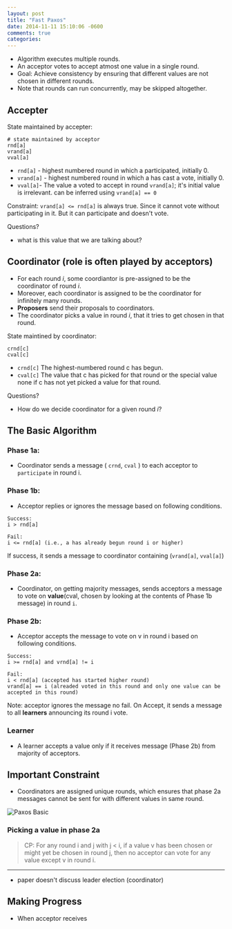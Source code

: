 ```yaml
---
layout: post
title: "Fast Paxos"
date: 2014-11-11 15:10:06 -0600
comments: true
categories:
---
```



- Algorithm executes multiple rounds.
- An acceptor votes to accept atmost one value in a single round.
- Goal: Achieve consistency by ensuring that different values are not chosen in different rounds.
- Note that rounds can run concurrently, may be skipped altogether.


## Accepter

State maintained by accepter:

```
# state maintained by acceptor
rnd[a]
vrand[a]
vval[a]
```

- `rnd[a]` - highest numbered round in which a participated, initially 0.
- `vrand[a]` - highest numbered round in which a has cast a vote, initially 0.
- `vval[a]`- The value a voted to accept in round `vrand[a]`; it's initial value is irrelevant. can be inferred using `vrand[a] == 0`

<!-- more -->

Constraint: `vrand[a] <= rnd[a]` is always true. Since it cannot vote without participating in it. But it can participate and doesn't vote.

Questions?
- what is this value that we are talking about?

## Coordinator (role is often played by acceptors)

- For each round *i*, some coordiantor is pre-assigned to be the coordinator of round *i*.
- Moreover, each coordinator is assigned to be the coordinator for infinitely many rounds.
- __Proposers__ send their proposals to coordinators.
- The coordinator picks a value in round _i_, that it tries to get chosen in that round.

State maintined by coordinator:

```
crnd[c]
cval[c]
```

- `crnd[c]` The highest-numbered round c has begun.
- `cval[c]` The value that c has picked for that round or the special value none if c has not yet picked a value for that round.

Questions?
- How do we decide coordinator for a given round *i*?

## The Basic Algorithm

### Phase 1a:
- Coordinator sends a message ( `crnd`, `cval` ) to each acceptor to `participate` in round i.

### Phase 1b:
- Acceptor replies or ignores the message based on following conditions.

```
Success:
i > rnd[a]

Fail:
i <= rnd[a] (i.e., a has already begun round i or higher)
```
 If success, it sends a message to coordinator containing (`vrand[a]`, `vval[a]`)

### Phase 2a:
- Coordinator, on getting majority messages, sends acceptors a message to vote on __value__(cval, chosen by looking at the contents of Phase 1b message) in round `i`.

### Phase 2b:
- Acceptor accepts the message to vote on v in round i based on following conditions.

```
Success:
i >= rnd[a] and vrnd[a] != i

Fail:
i < rnd[a] (accepted has started higher round)
vrand[a] == i (alreaded voted in this round and only one value can be accepted in this round)
```

Note: acceptor ignores the message no fail. On Accept, it sends a message to all **learners** announcing its round i vote.

### Learner
- A learner accepts a value only if it receives message (Phase 2b) from majority of acceptors.

## Important Constraint
* Coordinators are assigned unique rounds, which ensures that phase 2a messages cannot be sent for with different values in same round.

![Paxos Basic](http://i.imgur.com/f6kKDsL.jpg?1)


### Picking a value in phase 2a

> CP: For any round i and j with j < i, if a value v has been chosen or might yet be chosen in round j, then no acceptor can vote for any value except v in round i.

---

* paper doesn't discuss leader election (coordinator)

## Making Progress

- When acceptor receives

